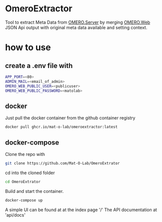# OmeroExtractor
Tool to extract Meta Data from [OMERO.Server](https://www.openmicroscopy.org/omero/) by merging [OMERO.Web](https://github.com/ome/omero-web) JSON Api output with original meta data available and setting context.

# how to use

## create a .env file with
```bash
APP_PORT=<80>
ADMIN_MAIL=<email_of_admin>
OMERO_WEB_PUBLIC_USER=<publicuser>
OMERO_WEB_PUBLIC_PASSWORD=<matolab>
```

## docker
Just pull the docker container from the github container registry
```bash
docker pull ghcr.io/mat-o-lab/omeroextractor:latest
```

## docker-compose
Clone the repo with 
```bash
git clone https://github.com/Mat-O-Lab/OmeroExtrator
```
cd into the cloned folder
```bash
cd OmeroExtrator
```
Build and start the container.
```bash
docker-compose up
```

A simple UI can be found at at the index page '/'
The API documentation at 'api/docs'